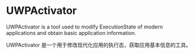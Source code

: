 # UWPActivator
UWPActivator is a tool used to modify ExecutionState of modern applications and obtain basic application information.

UWPActivator 是一个用于修改现代化应用的执行态，获取应用基本信息的工具。
